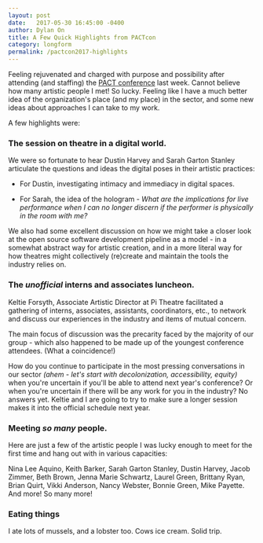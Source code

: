 ```yaml
---
layout: post
date:   2017-05-30 16:45:00 -0400
author: Dylan On
title: A Few Quick Highlights from PACTcon
category: longform
permalink: /pactcon2017-highlights
---
```


Feeling rejuvenated and charged with purpose and possibility after attending (and staffing) the [PACT conference](https://conference.pact.ca/) last week. Cannot believe how many artistic people I met! So lucky. Feeling like I have a much better idea of the organization's place (and my place) in the sector, and some new ideas about approaches I can take to my work.

A few highlights were:

### The session on theatre in a digital world.

We were so fortunate to hear Dustin Harvey and Sarah Garton Stanley articulate the questions and ideas the digital poses in their artistic practices:

- For Dustin, investigating intimacy and immediacy in digital spaces.

- For Sarah, the idea of the hologram - *What are the implications for live performance when I can no longer discern if the performer is physically in the room with me?*

We also had some excellent discussion on how we might take a closer look at the open source software development pipeline as a model - in a somewhat abstract way for artistic creation, and in a more literal way for how theatres might collectively (re)create and maintain the tools the industry relies on.

### The *unofficial* interns and associates luncheon.

Keltie Forsyth, Associate Artistic Director at Pi Theatre facilitated a gathering of interns, associates, assistants, coordinators, etc., to network and discuss our experiences in the industry and items of mutual concern. 

The main focus of discussion was the precarity faced by the majority of our group - which also happened to be made up of the youngest conference attendees. (What a coincidence!)

How do you continue to participate in the most pressing conversations in our sector *(ahem - let's start with decolonization, accessibility, equity)* when you're uncertain if you'll be able to attend next year's conference? Or when you're uncertain if there will be any work for you in the industry? No answers yet. Keltie and I are going to try to make sure a longer session makes it into the official schedule next year.

### Meeting *so many* people.

Here are just a few of the artistic people I was lucky enough to meet for the first time and hang out with in various capacities: 

Nina Lee Aquino, Keith Barker, Sarah Garton Stanley, Dustin Harvey, Jacob Zimmer, Beth Brown, Jenna Marie Schwartz, Laurel Green, Brittany Ryan, Brian Quirt, Vikki Anderson, Nancy Webster, Bonnie Green, Mike Payette. And more! So many more!

### Eating things
I ate lots of mussels, and a lobster too. Cows ice cream. Solid trip.